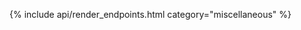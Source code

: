 <!-- 
# Miscellaneous Information

Just some generic information, such as information about the server and authenticated user.
| Url | Short Description | Details Page |
| :--- | :--- | :--- |
| `/api/v1/directory` | Search by users or channels on all server. | [Link](directory/) |
| `/api/info` | Information about the Rocket.Chat server. | [Link](info/) |
| `/api/v1/shield.svg` | Gets the shield svg(badge) to add in your website. | [Link](shield-svg/) |
| `/api/v1/spotlight` | Searches for users or rooms that are visible to the user. | [Link](spotlight/) |
| `/api/v1/statistics` | Statistics about the Rocket.Chat server. | [Link](statistics/) |
| `/api/v1/statistics.list` | Selectable statistics about the Rocket.Chat server. | [Link](statistics-list/) | -->

{% include api/render_endpoints.html category="miscellaneous" %}
